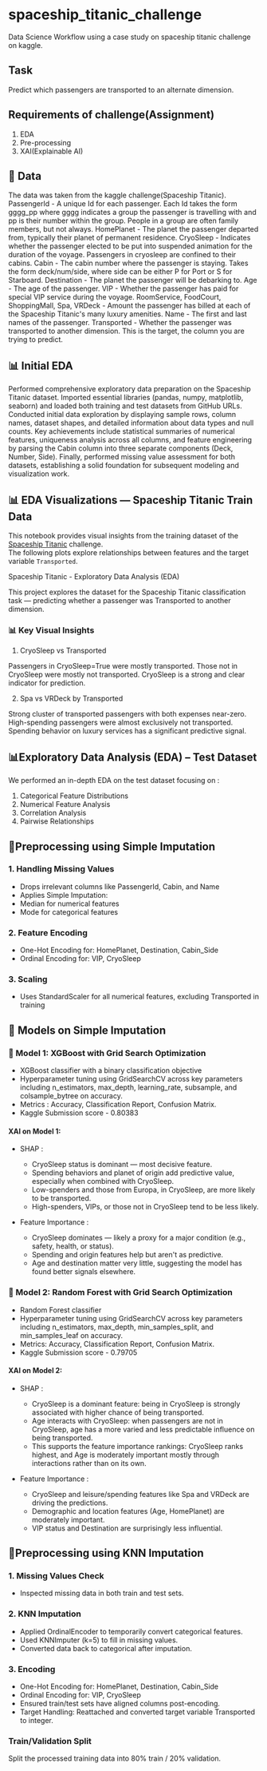 # spaceship_titanic_challenge
Data Science Workflow using a case study on spaceship titanic challenge on kaggle.

## Task
Predict which passengers are transported to an alternate dimension. 

## Requirements of challenge(Assignment)
1. EDA
2. Pre-processing
3. XAI(Explainable AI)

## 🚀 Data
The data was taken from the kaggle challenge(Spaceship Titanic).
PassengerId - A unique Id for each passenger. Each Id takes the form gggg_pp where gggg indicates a group the passenger is travelling with and pp is their number within the group. People in a group are often family members, but not always.
HomePlanet - The planet the passenger departed from, typically their planet of permanent residence.
CryoSleep - Indicates whether the passenger elected to be put into suspended animation for the duration of the voyage. Passengers in cryosleep are confined to their cabins.
Cabin - The cabin number where the passenger is staying. Takes the form deck/num/side, where side can be either P for Port or S for Starboard.
Destination - The planet the passenger will be debarking to.
Age - The age of the passenger.
VIP - Whether the passenger has paid for special VIP service during the voyage.
RoomService, FoodCourt, ShoppingMall, Spa, VRDeck - Amount the passenger has billed at each of the Spaceship Titanic's many luxury amenities.
Name - The first and last names of the passenger.
Transported - Whether the passenger was transported to another dimension. This is the target, the column you are trying to predict.

## 📊 Initial EDA
Performed comprehensive exploratory data preparation on the Spaceship Titanic dataset. Imported essential libraries (pandas, numpy, matplotlib, seaborn) and loaded both training and test datasets from GitHub URLs. Conducted initial data exploration by displaying sample rows, column names, dataset shapes, and detailed information about data types and null counts. Key achievements include statistical summaries of numerical features, uniqueness analysis  across all columns, and feature engineering by parsing the Cabin column into three separate components (Deck, Number, Side). Finally, performed missing value assessment for both datasets, establishing a solid foundation for subsequent modeling and visualization work.


## 📊 EDA Visualizations — Spaceship Titanic Train Data

This notebook provides visual insights from the training dataset of the [Spaceship Titanic](https://www.kaggle.com/competitions/spaceship-titanic) challenge.  
The following plots explore relationships between features and the target variable `Transported`.

Spaceship Titanic - Exploratory Data Analysis (EDA)

This project explores the dataset for the Spaceship Titanic classification task — predicting whether a passenger was Transported to another dimension.


### 📊 Key Visual Insights

1. CryoSleep vs Transported

Passengers in CryoSleep=True were mostly transported.
Those not in CryoSleep were mostly not transported.
CryoSleep is a strong and clear indicator for prediction.

2. Spa vs VRDeck by Transported

Strong cluster of transported passengers with both expenses near-zero.
High-spending passengers were almost exclusively not transported.
Spending behavior on luxury services has a significant predictive signal.


## 📊Exploratory Data Analysis (EDA) – Test Dataset

We performed an in-depth EDA on the test dataset focusing on :
  1. Categorical Feature Distributions
  2. Numerical Feature Analysis
  3. Correlation Analysis
  4. Pairwise Relationships


## 🧼Preprocessing using Simple Imputation

### 1. Handling Missing Values
- Drops irrelevant columns like PassengerId, Cabin, and Name
- Applies Simple Imputation:
- Median for numerical features
- Mode for categorical features
  
### 2. Feature Encoding
- One-Hot Encoding for: HomePlanet, Destination, Cabin_Side
- Ordinal Encoding for: VIP, CryoSleep

### 3. Scaling
- Uses StandardScaler for all numerical features, excluding Transported in training



## 🚀 Models on Simple Imputation


### 📌 Model 1: XGBoost with Grid Search Optimization

* XGBoost classifier with a binary classification objective
* Hyperparameter tuning using GridSearchCV across key parameters including n_estimators, max_depth, learning_rate, subsample, and colsample_bytree on accuracy.
* Metrics : Accuracy, Classification Report, Confusion Matrix.
* Kaggle Submission score - 0.80383

#### XAI on Model 1: 

- SHAP :
  *  CryoSleep status is dominant — most decisive feature.
  *  Spending behaviors and planet of origin add predictive value, especially when combined with CryoSleep.
  *  Low-spenders and those from Europa, in CryoSleep, are more likely to be transported.
  *  High-spenders, VIPs, or those not in CryoSleep tend to be less likely.
    
- Feature Importance :
  *  CryoSleep dominates — likely a proxy for a major condition (e.g., safety, health, or status).
  *  Spending and origin features help but aren't as predictive.
  *  Age and destination matter very little, suggesting the model has found better signals elsewhere.
 

### 📌 Model 2: Random Forest with Grid Search Optimization

* Random Forest classifier
* Hyperparameter tuning using GridSearchCV across key parameters including n_estimators, max_depth, min_samples_split, and min_samples_leaf on accuracy.
* Metrics: Accuracy, Classification Report, Confusion Matrix.
* Kaggle Submission score - 0.79705

#### XAI on Model 2: 

- SHAP :
  *  CryoSleep is a dominant feature: being in CryoSleep is strongly associated with higher chance of being transported.
  *  Age interacts with CryoSleep: when passengers are not in CryoSleep, age has a more varied and less predictable influence on being transported.
  *  This supports the feature importance rankings: CryoSleep ranks highest, and Age is moderately important mostly through interactions rather than on its own.
    
- Feature Importance :
  *  CryoSleep and leisure/spending features like Spa and VRDeck are driving the predictions.
  *  Demographic and location features (Age, HomePlanet) are moderately important.
  *  VIP status and Destination are surprisingly less influential.
 
  
## 🧼Preprocessing using KNN Imputation

### 1. Missing Values Check
- Inspected missing data in both train and test sets.

### 2. KNN Imputation
- Applied OrdinalEncoder to temporarily convert categorical features.
- Used KNNImputer (k=5) to fill in missing values.
- Converted data back to categorical after imputation.

### 3. Encoding
- One-Hot Encoding for: HomePlanet, Destination, Cabin_Side
- Ordinal Encoding for: VIP, CryoSleep
- Ensured train/test sets have aligned columns post-encoding.
- Target Handling: Reattached and converted target variable Transported to integer.

### Train/Validation Split

Split the processed training data into 80% train / 20% validation.
